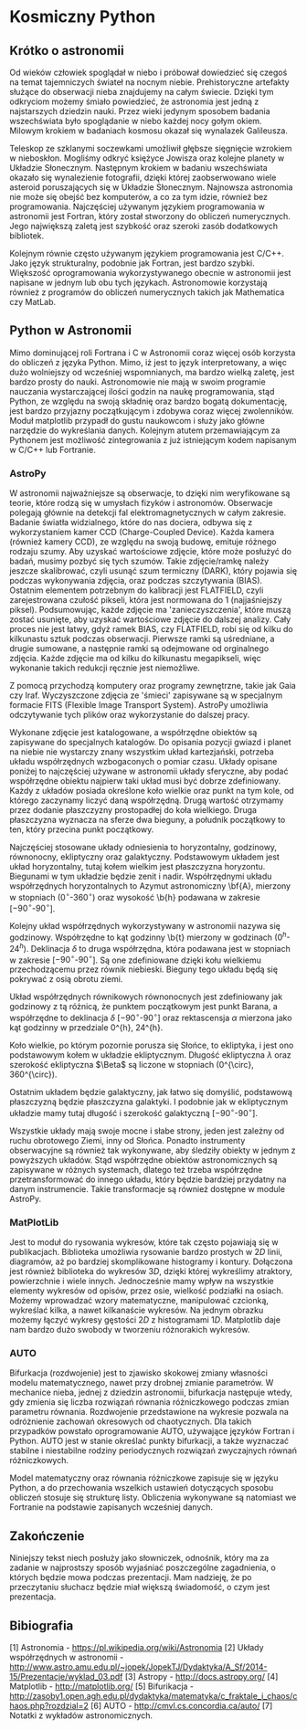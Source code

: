# Kosmiczny Python

## Krótko o astronomii

Od wieków człowiek spoglądał w niebo i próbował dowiedzieć się czegoś
na temat tajemniczych świateł na nocnym niebie. Prehistoryczne
artefakty służące do obserwacji nieba znajdujemy na całym świecie. Dzięki
tym odkryciom możemy śmiało powiedzieć, że astronomia jest jedną z
najstarszych dziedzin nauki. Przez wieki jedynym sposobem badania
wszechświata było spoglądanie w niebo każdej nocy gołym okiem. Milowym krokiem
w badaniach kosmosu okazał się wynalazek Galileusza.

Teleskop ze szklanymi soczewkami umożliwił głębsze sięgnięcie wzrokiem w
nieboskłon. Mogliśmy odkryć księżyce Jowisza oraz kolejne planety w
Układzie Słonecznym. Następnym krokiem w badaniu wszechświata okazało się
wynalezienie fotografii, dzięki której zaobserwowano wiele asteroid
poruszających się w Układzie Słonecznym. Najnowsza astronomia nie
może się obejść bez komputerów, a co za tym idzie, również bez programowania.
Najczęściej używanym językiem programowania w astronomii jest Fortran, który
został stworzony do obliczeń numerycznych. Jego największą zaletą jest
szybkość oraz szeroki zasób dodatkowych bibliotek.

Kolejnym równie często używanym językiem programowania jest C/C++. Jako język
strukturalny, podobnie jak Fortran, jest bardzo szybki. Większość
oprogramowania wykorzystywanego obecnie w astronomii jest napisane w jednym lub
obu tych językach. Astronomowie korzystają również z programów do obliczeń
numerycznych takich jak Mathematica czy MatLab.

## Python w Astronomii

Mimo dominującej roli Fortrana i C w Astronomii coraz więcej osób korzysta do
obliczeń z języka Python. Mimo, iż jest to język interpretowany, a więc dużo wolniejszy
od wcześniej wspomnianych, ma bardzo wielką zaletę, jest bardzo prosty do nauki.
Astronomowie nie mają w swoim programie nauczania wystarczającej ilości godzin
na naukę programowania, stąd Python, ze względu na swoją składnię oraz bardzo
bogatą dokumentację, jest bardzo przyjazny początkującym i zdobywa coraz więcej
zwolenników. Moduł matplotlib przypadł do gustu naukowcom i służy jako główne
narzędzie do wykreślania danych. Kolejnym atutem przemawiającym za Pythonem
jest możliwość zintegrowania z już istniejącym kodem napisanym w C/C++ lub
Fortranie.

### AstroPy

W astronomii najważniejsze są obserwacje, to dzięki nim weryfikowane są
teorie, które rodzą się w umysłach fizyków i astronomów. Obserwacje polegają
głównie na detekcji fal elektromagnetycznych w całym zakresie.
Badanie światła widzialnego, które do nas dociera, odbywa się z wykorzystaniem
kamer CCD (Charge-Coupled Device). Każda kamera (również kamery CCD), ze względu
na swoją budowę, emituje różnego rodzaju szumy. Aby uzyskać wartościowe zdjęcie,
które może posłużyć do badań, musimy pozbyć się tych szumów. Takie
zdjęcie/ramkę należy jeszcze skalibrować, czyli usunąć szum termiczny (DARK),
który pojawia się podczas wykonywania zdjęcia, oraz podczas szczytywania (BIAS).
Ostatnim elementem potrzebnym do kalibracji jest FLATFIELD, czyli
zarejestrowana czułość pikseli, która jest normowana do 1 (najjaśniejszy piksel).
Podsumowując, każde zdjęcie ma 'zanieczyszczenia', które muszą zostać
usunięte, aby uzyskać wartościowe zdjęcie do dalszej analizy.
Cały proces nie jest łatwy, gdyż ramek BIAS, czy FLATFIELD, robi się od kilku
do kilkunastu sztuk podczas obserwacji. Pierwsze ramki są uśredniane, a drugie
sumowane, a następnie ramki są odejmowane od orginalnego zdjęcia. Każde zdjęcie
ma od kilku do kilkunastu megapikseli, więc wykonanie takich redukcji ręcznie
jest niemożliwe.

Z pomocą przychodzą komputery oraz programy zewnętrzne, takie jak Gaia czy
Iraf. Wyczyszczone zdjęcia ze 'śmieci' zapisywane są w specjalnym formacie
FITS (Flexible Image Transport System). AstroPy umożliwia odczytywanie tych
plików oraz wykorzystanie do dalszej pracy.

Wykonane zdjęcie jest katalogowane, a współrzędne obiektów są zapisywane do
specjalnych katalogów. Do opisania pozycji gwiazd i planet na niebie nie
wystarczy znany wszystkim układ kartezjański, potrzeba układu współrzędnych
wzbogaconych o pomiar czasu. Układy opisane poniżej to najczęściej używane w
astronomii układy sferyczne, aby podać współrzędne obiektu najpierw taki układ
musi być dobrze zdefiniowany. Każdy z układów posiada określone koło wielkie
oraz punkt na tym kole, od którego zaczynamy liczyć daną współrzędną. Drugą
wartość otrzymamy przez dodanie płaszczyzny prostopadłej do koła wielkiego.
Druga płaszczyzna wyznacza na sferze dwa bieguny, a południk początkowy to ten,
który przecina punkt początkowy.

Najczęściej stosowane układy odniesienia to horyzontalny, godzinowy,
równonocny, ekliptyczny oraz galaktyczny. Podstawowym układem jest układ
horyzontalny, tutaj kołem wielkim jest płaszczyzna horyzontu. Biegunami w tym
układzie będzie zenit i nadir. Współrzędnymi układu współrzędnych horyzontalnych
to Azymut astronomiczny \bf{A}, mierzony w stopniach
($0^{\circ}$-$360^{\circ}$) oraz  wysokość \b{h} podawana w zakresie
[$-90^{\circ}$-$90^{\circ}$].

Kolejny układ współrzędnych wykorzystywany w astronomii nazywa się
godzinowy. Współrzędne to kąt godzinny \b{t} mierzony w godzinach
($0^{h}$-$24^{h}$). Deklinacja $\delta$ to druga współrzędna, która podawana jest w stopniach
w zakresie [$-90^{\circ}$-$90^{\circ}$]. Są one zdefiniowane dzięki kołu wielkiemu
przechodzącemu przez równik niebieski. Bieguny tego układu będą się pokrywać z
osią obrotu ziemi.

Układ współrzędnych równikowych równonocnych jest zdefiniowany jak godzinowy z
tą różnicą, że punktem początkowym jest punkt Barana, a współrzędne to
deklinacja $\delta$ [$-90^{\circ}$-$90^{\circ}$] oraz rektascensja
$\alpha$ mierzona jako kąt godzinny w przedziale 0^{h}, 24^{h}.

Koło wielkie, po którym pozornie porusza się Słońce, to ekliptyka, i jest ono
podstawowym kołem w układzie ekliptycznym. Długość ekliptyczna $\lambda$
oraz szerokość ekliptyczna $\Beta$ są liczone w stopniach
(0^{\circ}, 360^{\circ}).

Ostatnim układem będzie galaktyczny, jak łatwo się domyślić, podstawową
płaszczyzną będzie płaszczyzna galaktyki. I podobnie jak w ekliptycznym układzie
mamy tutaj długość i szerokość galaktyczną [$-90^{\circ}$-$90^{\circ}$].

Wszystkie układy mają swoje mocne i słabe strony, jeden jest zależny od ruchu
obrotowego Ziemi, inny od Słońca. Ponadto instrumenty obserwacyjne są również
tak wykonywane, aby śledziły obiekty w jednym z powyższych układów. Stąd
współrzędne obiektów astronomicznych są zapisywane w różnych systemach, dlatego
też trzeba współrzędne przetransformować do innego układu, który
będzie bardziej przydatny na danym instrumencie. Takie transformacje są również
dostępne w module AstroPy.

### MatPlotLib

Jest to moduł do rysowania wykresów, które tak często pojawiają się w
publikacjach. Biblioteka umożliwia rysowanie bardzo prostych w $2D$ linii,
diagramów, aż po bardziej skomplikowane histogramy i kontury. Dołączona jest również
biblioteka do wykresów $3D$, dzięki której wykreślimy atraktory, powierzchnie i
wiele innych. Jednocześnie mamy wpływ na wszystkie elementy wykresów od opisów,
przez osie, wielkość podziałki na osiach. Możemy wprowadzać wzory matematyczne,
manipulować czcionką, wykreślać kilka, a nawet kilkanaście wykresów. Na jednym
obrazku możemy łączyć wykresy gęstości $2D$ z histogramami $1D$. Matplotlib daje
nam bardzo dużo swobody w tworzeniu różnorakich wykresów.

### AUTO

Bifurkacja (rozdwojenie) jest to zjawisko skokowej zmiany własności modelu
matematycznego, nawet przy drobnej zmianie parametrów. W mechanice nieba, jednej
z dziedzin astronomii, bifurkacja następuje wtedy, gdy zmienia się liczba
rozwiązań równania różniczkowego podczas zmian parametru równania. Rozdwojenie
przedstawione na wykresie pozwala na odróżnienie zachowań okresowych od
chaotycznych. Dla takich przypadków powstało oprogramowanie AUTO, używające
języków Fortran i Python. AUTO jest w stanie określać punkty
bifurkacji, a także wyznaczać stabilne i niestabilne rodziny periodycznych
rozwiązań zwyczajnych równań różniczkowych.

Model matematyczny oraz równania różniczkowe zapisuje się w języku Python, a
do przechowania wszelkich ustawień dotyczących sposobu obliczeń stosuje się
strukturę listy.
Obliczenia wykonywane są natomiast we Fortranie na podstawie zapisanych
wcześniej danych.

## Zakończenie

Niniejszy tekst niech posłuży jako słowniczek, odnośnik, który ma za zadanie
w najprostszy sposób wyjaśniać poszczególne zagadnienia, o których będzie mowa
podczas prezentacji. Mam nadzieję, że po przeczytaniu słuchacz będzie miał
większą świadomość, o czym jest prezentacja.

## Bibiografia

[1] Astronomia - https://pl.wikipedia.org/wiki/Astronomia
[2] Układy współrzędnych w astronomii - http://www.astro.amu.edu.pl/~jopek/JopekTJ/Dydaktyka/A_Sf/2014-15/Prezentacje/wyklad_03.pdf
[3] Astropy - http://docs.astropy.org/
[4] Matplotlib - http://matplotlib.org/
[5] Bifurikacja - http://zasoby1.open.agh.edu.pl/dydaktyka/matematyka/c_fraktale_i_chaos/chaos.php?rozdzial=2
[6] AUTO - http://cmvl.cs.concordia.ca/auto/
[7] Notatki z wykładów astronomicznych.

